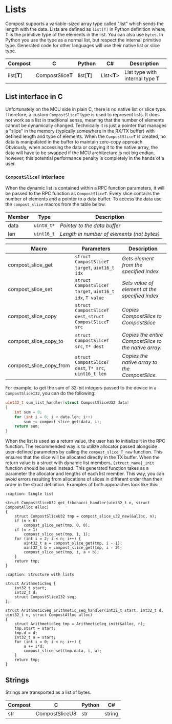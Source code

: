 # Lists

Compost supports a variable-sized array type called "list" which sends the length with the data.
Lists are defined as `list[T]` in Python definition where **T** is the primitive type
of the elements in the list. You can also use `bytes`.
In Python you use the type as a normal list, but respect the internal primitive type.
Generated code for other languages will use their native list or slice type.

Compost     | C                 | Python      | C#          | Description
----------- | ----------------- | ----------- | ----------- | -----------
list[**T**] | CompostSlice**T** | list[**T**] | List<**T**> | List type with internal type **T**

## List interface in C

Unfortunately on the MCU side in plain C, there is no native list or slice type. Therefore, a custom
`CompostSliceT` type is used to represent lists. It does not work as a list in traditional sense,
meaning that the number of elements cannot be dynamically changed. Technically it is just a pointer
that manages a "slice" in the memory (typically somewhere in the RX/TX buffer) with defined length
and type of elements. When the `CompostSliceT` is created, no data is manipulated in the buffer to
maintain zero-copy approach. Obviously, when accessing the data or copying it to the native array,
the data will have to be swapped if the MCU architecture is not big endian, however, this potential
performance penalty is completely in the hands of a user.

### `CompostSliceT` interface

When the dynamic list is contained within a RPC function parameters, it will be
passed to the RPC function as `CompostSliceT`. Every slice contains the number
of elements and a pointer to a data buffer. To access the data use the
`compost_slice` macros from the table below.

Member     | Type                  | Description
---------- | --------------------- | ------------------
data       | `uint8_t*`            | *Pointer to the data buffer*
len        | `uint16_t`            | *Length in number of elements (not bytes)*

Macro                        | Parameters                                               | Description
---------------------------- | -------------------------------------------------------- | ------------------
compost_slice_get            | `struct CompostSliceT target`, `uint16_t idx`            | *Gets element from the specified index*
compost_slice_set            | `struct CompostSliceT target`, `uint16_t idx`, `T value` | *Sets value of element at the specified index*
compost_slice_copy           | `struct CompostSliceT dest`, `struct CompostSliceT src`  | *Copies CompostSlice to CompostSlice*
compost_slice_copy_to        | `struct CompostSliceT src`, `T* dest`                    | *Copies the entire CompostSlice to the native array.*
compost_slice_copy_from      | `struct CompostSliceT dest`, `T* src`, `uint16_t len`    | *Copies the native array to the CompostSlice.*

For example, to get the sum of 32-bit integers passed to the device in a `CompostSliceI32`, you
can do the following:

```c
uint32_t sum_list_handler(struct CompostSliceU32 data)
{
    int sum = 0;
    for (int i = 0; i < data.len; i++)
        sum += compost_slice_get(data, i);
    return sum;
}
```

When the list is used as a return value, the user has to initialize it in the RPC function.
The recommended way is to utilize allocator passed alongside user-defined parameters by calling the
`compost_slice_T_new` function. This ensures that the slice will be allocated directly in the
TX buffer. When the return value is a struct with dynamic list members, `{struct_name}_init`
function should be used instead. This generated function takes as a parameter the allocator and
lengths of each list member. This way, you can avoid errors resulting from allocations of
slices in different order than their order in the struct definition. Examples of both approaches
look like this:

```{code-block} c
:caption: Single list

struct CompostSliceU32 get_fibonacci_handler(uint32_t n, struct CompostAlloc alloc)
{
    struct CompostSliceU32 tmp = compost_slice_u32_new(&alloc, n);
    if (n > 0)
        compost_slice_set(tmp, 0, 0);
    if (n > 1)
        compost_slice_set(tmp, 1, 1);
    for (int i = 2; i < n; i++) {
        uint32_t a = compost_slice_get(tmp, i - 1);
        uint32_t b = compost_slice_get(tmp, i - 2);
        compost_slice_set(tmp, i, a + b);
    }
    return tmp;
}
```

```{code-block} c
:caption: Structure with lists

struct ArithmeticSeq {
    int32_t start;
    int32_t d;
    struct CompostSliceI32 seq;
};

struct ArithmeticSeq arithmetic_seq_handler(int32_t start, int32_t d, uint32_t n, struct CompostAlloc alloc)
{
    struct ArithmeticSeq tmp = ArithmeticSeq_init(&alloc, n);
    tmp.start = start;
    tmp.d = d;
    int32_t a = start;
    for (int i = 0; i < n; i++) {
        a += i*d;
        compost_slice_set(tmp.data, i, a);
    }
    return tmp;
}
```

## Strings

Strings are transported as a list of bytes.

Compost | C                 | Python      | C#
------- | ----------------- | ----------- | ------
str     | CompostSliceU8    | str         | string
